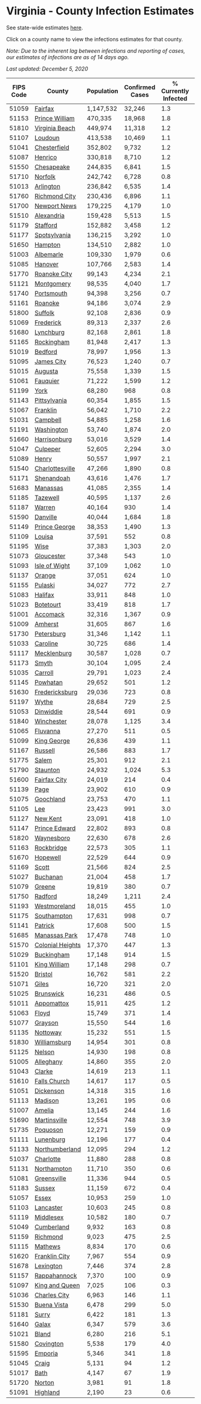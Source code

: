 # Virginia - County Infection Estimates

See state-wide estimates [here](/infections/us-va).

Click on a county name to view the infections estimates for that county.

*Note: Due to the inherent lag between infections and reporting of cases, our estimates of infections are as of 14 days ago.*

*Last updated: December 5, 2020*

|   FIPS Code |                               County |   Population |   Confirmed Cases |   % Currently Infected |   % Total Infected |
|-------------|--------------------------------------|--------------|-------------------|------------------------|--------------------|
|       51059 |                   [Fairfax](fairfax) |    1,147,532 |            32,246 |                    1.3 |               12.1 |
|       51153 |     [Prince William](prince-william) |      470,335 |            18,968 |                    1.8 |               16.8 |
|       51810 |     [Virginia Beach](virginia-beach) |      449,974 |            11,318 |                    1.2 |                9.1 |
|       51107 |                   [Loudoun](loudoun) |      413,538 |            10,469 |                    1.1 |               10.3 |
|       51041 |         [Chesterfield](chesterfield) |      352,802 |             9,732 |                    1.2 |               10.6 |
|       51087 |                   [Henrico](henrico) |      330,818 |             8,710 |                    1.2 |               10.5 |
|       51550 |             [Chesapeake](chesapeake) |      244,835 |             6,841 |                    1.5 |               10.3 |
|       51710 |                   [Norfolk](norfolk) |      242,742 |             6,728 |                    0.8 |               10.3 |
|       51013 |               [Arlington](arlington) |      236,842 |             6,535 |                    1.4 |               11.9 |
|       51760 |       [Richmond City](richmond-city) |      230,436 |             6,896 |                    1.1 |               11.8 |
|       51700 |         [Newport News](newport-news) |      179,225 |             4,179 |                    1.0 |                8.5 |
|       51510 |             [Alexandria](alexandria) |      159,428 |             5,513 |                    1.5 |               15.2 |
|       51179 |                 [Stafford](stafford) |      152,882 |             3,458 |                    1.2 |                8.8 |
|       51177 |         [Spotsylvania](spotsylvania) |      136,215 |             3,292 |                    1.0 |                9.3 |
|       51650 |                   [Hampton](hampton) |      134,510 |             2,882 |                    1.0 |                7.9 |
|       51003 |               [Albemarle](albemarle) |      109,330 |             1,979 |                    0.6 |                6.7 |
|       51085 |                   [Hanover](hanover) |      107,766 |             2,583 |                    1.4 |                8.7 |
|       51770 |         [Roanoke City](roanoke-city) |       99,143 |             4,234 |                    2.1 |               14.6 |
|       51121 |             [Montgomery](montgomery) |       98,535 |             4,040 |                    1.7 |               13.7 |
|       51740 |             [Portsmouth](portsmouth) |       94,398 |             3,256 |                    0.7 |               13.2 |
|       51161 |                   [Roanoke](roanoke) |       94,186 |             3,074 |                    2.9 |               11.0 |
|       51800 |                   [Suffolk](suffolk) |       92,108 |             2,836 |                    0.9 |               11.7 |
|       51069 |               [Frederick](frederick) |       89,313 |             2,337 |                    2.6 |                9.5 |
|       51680 |               [Lynchburg](lynchburg) |       82,168 |             2,861 |                    1.8 |               11.9 |
|       51165 |             [Rockingham](rockingham) |       81,948 |             2,417 |                    1.3 |               11.6 |
|       51019 |                   [Bedford](bedford) |       78,997 |             1,956 |                    1.3 |                8.3 |
|       51095 |             [James City](james-city) |       76,523 |             1,240 |                    0.7 |                6.7 |
|       51015 |                   [Augusta](augusta) |       75,558 |             1,339 |                    1.5 |                6.0 |
|       51061 |                 [Fauquier](fauquier) |       71,222 |             1,599 |                    1.2 |                8.6 |
|       51199 |                         [York](york) |       68,280 |               968 |                    0.8 |                5.1 |
|       51143 |         [Pittsylvania](pittsylvania) |       60,354 |             1,855 |                    1.5 |               10.5 |
|       51067 |                 [Franklin](franklin) |       56,042 |             1,710 |                    2.2 |               10.0 |
|       51031 |                 [Campbell](campbell) |       54,885 |             1,258 |                    1.6 |                7.6 |
|       51191 |             [Washington](washington) |       53,740 |             1,874 |                    2.0 |               11.5 |
|       51660 |         [Harrisonburg](harrisonburg) |       53,016 |             3,529 |                    1.4 |               27.2 |
|       51047 |                 [Culpeper](culpeper) |       52,605 |             2,294 |                    3.0 |               17.9 |
|       51089 |                       [Henry](henry) |       50,557 |             1,997 |                    2.1 |               13.8 |
|       51540 |   [Charlottesville](charlottesville) |       47,266 |             1,890 |                    0.8 |               14.3 |
|       51171 |             [Shenandoah](shenandoah) |       43,616 |             1,476 |                    1.7 |               13.9 |
|       51683 |                 [Manassas](manassas) |       41,085 |             2,355 |                    1.4 |               26.4 |
|       51185 |                 [Tazewell](tazewell) |       40,595 |             1,137 |                    2.6 |                9.1 |
|       51187 |                     [Warren](warren) |       40,164 |               930 |                    1.4 |                8.6 |
|       51590 |                 [Danville](danville) |       40,044 |             1,684 |                    1.8 |               14.6 |
|       51149 |       [Prince George](prince-george) |       38,353 |             1,490 |                    1.3 |               13.7 |
|       51109 |                     [Louisa](louisa) |       37,591 |               552 |                    0.8 |                5.6 |
|       51195 |                         [Wise](wise) |       37,383 |             1,303 |                    2.0 |               11.5 |
|       51073 |             [Gloucester](gloucester) |       37,348 |               543 |                    1.0 |                4.9 |
|       51093 |       [Isle of Wight](isle-of-wight) |       37,109 |             1,062 |                    1.0 |               11.0 |
|       51137 |                     [Orange](orange) |       37,051 |               624 |                    1.0 |                6.3 |
|       51155 |                   [Pulaski](pulaski) |       34,027 |               772 |                    2.7 |                7.3 |
|       51083 |                   [Halifax](halifax) |       33,911 |               848 |                    1.0 |                8.5 |
|       51023 |               [Botetourt](botetourt) |       33,419 |               818 |                    1.7 |                8.4 |
|       51001 |                 [Accomack](accomack) |       32,316 |             1,367 |                    0.9 |               22.0 |
|       51009 |                   [Amherst](amherst) |       31,605 |               867 |                    1.6 |                9.2 |
|       51730 |             [Petersburg](petersburg) |       31,346 |             1,142 |                    1.1 |               13.6 |
|       51033 |                 [Caroline](caroline) |       30,725 |               686 |                    1.4 |                7.8 |
|       51117 |           [Mecklenburg](mecklenburg) |       30,587 |             1,028 |                    0.7 |               13.5 |
|       51173 |                       [Smyth](smyth) |       30,104 |             1,095 |                    2.4 |               12.1 |
|       51035 |                   [Carroll](carroll) |       29,791 |             1,023 |                    2.4 |               12.3 |
|       51145 |                 [Powhatan](powhatan) |       29,652 |               501 |                    1.2 |                5.9 |
|       51630 |     [Fredericksburg](fredericksburg) |       29,036 |               723 |                    0.8 |               10.0 |
|       51197 |                       [Wythe](wythe) |       28,684 |               729 |                    2.5 |                8.5 |
|       51053 |               [Dinwiddie](dinwiddie) |       28,544 |               691 |                    0.9 |                8.8 |
|       51840 |             [Winchester](winchester) |       28,078 |             1,125 |                    3.4 |               14.8 |
|       51065 |                 [Fluvanna](fluvanna) |       27,270 |               511 |                    0.5 |                7.5 |
|       51099 |           [King George](king-george) |       26,836 |               439 |                    1.1 |                6.2 |
|       51167 |                   [Russell](russell) |       26,586 |               883 |                    1.7 |               10.5 |
|       51775 |                       [Salem](salem) |       25,301 |               912 |                    2.1 |               12.3 |
|       51790 |                 [Staunton](staunton) |       24,932 |             1,024 |                    5.3 |               12.7 |
|       51600 |         [Fairfax City](fairfax-city) |       24,019 |               214 |                    0.4 |                3.9 |
|       51139 |                         [Page](page) |       23,902 |               610 |                    0.9 |               11.2 |
|       51075 |               [Goochland](goochland) |       23,753 |               470 |                    1.1 |                8.0 |
|       51105 |                           [Lee](lee) |       23,423 |               991 |                    3.0 |               13.9 |
|       51127 |                 [New Kent](new-kent) |       23,091 |               418 |                    1.0 |                6.5 |
|       51147 |       [Prince Edward](prince-edward) |       22,802 |               893 |                    0.8 |               15.1 |
|       51820 |             [Waynesboro](waynesboro) |       22,630 |               678 |                    2.6 |               10.3 |
|       51163 |             [Rockbridge](rockbridge) |       22,573 |               305 |                    1.1 |                4.5 |
|       51670 |                 [Hopewell](hopewell) |       22,529 |               644 |                    0.9 |               10.8 |
|       51169 |                       [Scott](scott) |       21,566 |               824 |                    2.5 |               12.4 |
|       51027 |                 [Buchanan](buchanan) |       21,004 |               458 |                    1.7 |                7.3 |
|       51079 |                     [Greene](greene) |       19,819 |               380 |                    0.7 |                7.0 |
|       51750 |                   [Radford](radford) |       18,249 |             1,211 |                    2.4 |               22.2 |
|       51193 |         [Westmoreland](westmoreland) |       18,015 |               455 |                    1.0 |                9.5 |
|       51175 |           [Southampton](southampton) |       17,631 |               998 |                    0.7 |               21.8 |
|       51141 |                   [Patrick](patrick) |       17,608 |               500 |                    1.5 |                9.7 |
|       51685 |       [Manassas Park](manassas-park) |       17,478 |               748 |                    1.0 |               19.3 |
|       51570 | [Colonial Heights](colonial-heights) |       17,370 |               447 |                    1.3 |               10.2 |
|       51029 |             [Buckingham](buckingham) |       17,148 |               914 |                    1.5 |               25.2 |
|       51101 |         [King William](king-william) |       17,148 |               298 |                    0.7 |                6.2 |
|       51520 |                   [Bristol](bristol) |       16,762 |               581 |                    2.2 |               11.1 |
|       51071 |                       [Giles](giles) |       16,720 |               321 |                    2.0 |                6.3 |
|       51025 |               [Brunswick](brunswick) |       16,231 |               486 |                    0.5 |               11.0 |
|       51011 |             [Appomattox](appomattox) |       15,911 |               425 |                    1.2 |                9.4 |
|       51063 |                       [Floyd](floyd) |       15,749 |               371 |                    1.4 |                7.9 |
|       51077 |                   [Grayson](grayson) |       15,550 |               544 |                    1.6 |               12.5 |
|       51135 |                 [Nottoway](nottoway) |       15,232 |               551 |                    1.5 |               12.4 |
|       51830 |         [Williamsburg](williamsburg) |       14,954 |               301 |                    0.8 |                8.0 |
|       51125 |                     [Nelson](nelson) |       14,930 |               198 |                    0.8 |                4.7 |
|       51005 |               [Alleghany](alleghany) |       14,860 |               355 |                    2.0 |                8.0 |
|       51043 |                     [Clarke](clarke) |       14,619 |               213 |                    1.1 |                5.4 |
|       51610 |         [Falls Church](falls-church) |       14,617 |               117 |                    0.5 |                4.2 |
|       51051 |               [Dickenson](dickenson) |       14,318 |               315 |                    1.6 |                6.7 |
|       51113 |                   [Madison](madison) |       13,261 |               195 |                    0.6 |                5.8 |
|       51007 |                     [Amelia](amelia) |       13,145 |               244 |                    1.6 |                6.6 |
|       51690 |         [Martinsville](martinsville) |       12,554 |               748 |                    3.9 |               20.5 |
|       51735 |                 [Poquoson](poquoson) |       12,271 |               159 |                    0.9 |                4.5 |
|       51111 |               [Lunenburg](lunenburg) |       12,196 |               177 |                    0.4 |                5.3 |
|       51133 |     [Northumberland](northumberland) |       12,095 |               294 |                    1.2 |                8.6 |
|       51037 |               [Charlotte](charlotte) |       11,880 |               288 |                    0.8 |                8.6 |
|       51131 |           [Northampton](northampton) |       11,710 |               350 |                    0.6 |               16.0 |
|       51081 |           [Greensville](greensville) |       11,336 |               944 |                    0.5 |               32.9 |
|       51183 |                     [Sussex](sussex) |       11,159 |               672 |                    0.4 |               23.9 |
|       51057 |                       [Essex](essex) |       10,953 |               259 |                    1.0 |                9.1 |
|       51103 |               [Lancaster](lancaster) |       10,603 |               245 |                    0.8 |                8.1 |
|       51119 |               [Middlesex](middlesex) |       10,582 |               180 |                    0.7 |                6.0 |
|       51049 |             [Cumberland](cumberland) |        9,932 |               163 |                    0.8 |                6.7 |
|       51159 |                 [Richmond](richmond) |        9,023 |               475 |                    2.5 |               26.6 |
|       51115 |                   [Mathews](mathews) |        8,834 |               170 |                    0.6 |                6.3 |
|       51620 |       [Franklin City](franklin-city) |        7,967 |               554 |                    0.9 |               25.6 |
|       51678 |               [Lexington](lexington) |        7,446 |               374 |                    2.8 |               16.3 |
|       51157 |         [Rappahannock](rappahannock) |        7,370 |               100 |                    0.9 |                5.0 |
|       51097 |     [King and Queen](king-and-queen) |        7,025 |               106 |                    0.3 |                5.8 |
|       51036 |         [Charles City](charles-city) |        6,963 |               146 |                    1.1 |                8.4 |
|       51530 |           [Buena Vista](buena-vista) |        6,478 |               299 |                    5.0 |               15.0 |
|       51181 |                       [Surry](surry) |        6,422 |               181 |                    1.3 |               10.0 |
|       51640 |                       [Galax](galax) |        6,347 |               579 |                    3.6 |               36.7 |
|       51021 |                       [Bland](bland) |        6,280 |               216 |                    5.1 |               11.0 |
|       51580 |               [Covington](covington) |        5,538 |               179 |                    4.0 |               10.0 |
|       51595 |                   [Emporia](emporia) |        5,346 |               341 |                    1.8 |               26.2 |
|       51045 |                       [Craig](craig) |        5,131 |                94 |                    1.2 |                6.4 |
|       51017 |                         [Bath](bath) |        4,147 |                67 |                    1.9 |                5.1 |
|       51720 |                     [Norton](norton) |        3,981 |                91 |                    1.8 |                7.6 |
|       51091 |                 [Highland](highland) |        2,190 |                23 |                    0.6 |                3.4 |